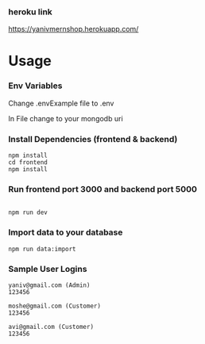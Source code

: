 
### heroku link

https://yanivmernshop.herokuapp.com/


# Usage

### Env Variables

Change .envExample file to .env 

In File change to your mongodb uri


### Install Dependencies (frontend & backend)

```
npm install
cd frontend
npm install
```

### Run frontend port 3000 and backend port 5000

```

npm run dev

```

### Import data to your database

```
npm run data:import
```


### Sample User Logins

```
yaniv@gmail.com (Admin)
123456

moshe@gmail.com (Customer)
123456

avi@gmail.com (Customer)
123456
```



